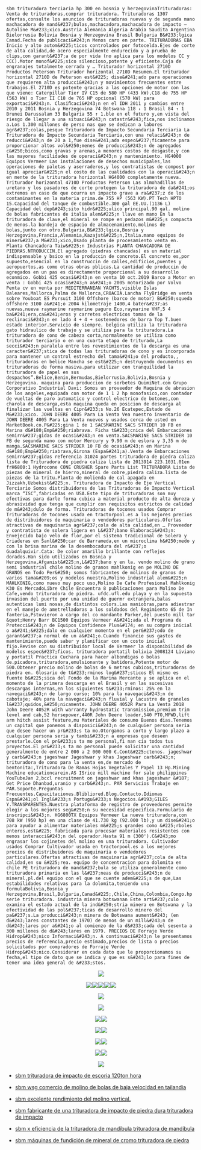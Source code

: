 
```
sbm trituradora terciaria hp 300 en bosnia y herzegovinaTrituradoras: Venta de trituradoras,comprar trituradora. Trituradoras 1307 ofertas,consulte los anuncios de trituradoras nuevas y de segunda mano machacadora de mand&#237;bulas,machacadora,machacadora de impacto — Autoline M&#233;xico.Austria Alemania Algeria Arabia Saudita Argentina Bielorrusia Bolivia Bosnia y Herzegovina Brasil Bulgaria B&#233;lgica Canad.Fecha de publicaci&#243;n Menos caro en parte. TRITURADORAS EBA Inicio y alto autom&#225;ticos controlados por fotocelda.Ejes de corte de alta calidad,de acero especialmente endurecido y a prueba de clips,con garant&#237;a de por vida (no aplica para los modelos CC y CCC).Motor monof&#225;sico silencioso,potente y eficiente.Caja de engranajes totalmente cerrada y … Triturador horizontal 2710D Productos Peterson Triturador horizontal 2710D Resumen.El triturador horizontal 2710D de Peterson est&#225; dise&#241;ado para operaciones que requieren alta producci&#243;n y movimientos frecuentes entre trabajos.El 2710D es potente gracias a las opciones de motor con las que viene: Caterpillar Tier IV C15 de 580 HP (433 kW),C18 de 755 HP (563 kW) o Tier II C18 de 765 HP opcional (570 kW) para exportaci&#243;n. Clasiﬁcaci&#243;n en el IDH 2011 y cambios entre 2010 y 2011 Bosnia y Herzegovina 74 Botswana 118 ↓ 1 Brasil 84 ↑ 1 Brunei Darussalam 33 Bulgaria 55 ↑ 1.ble en el futuro y,en vista del riesgo de llegar a una situaci&#243;n catastr&#243;fica,nos inclinamos a.Los 1.300 millones de perso nas que se dedican a labores agr&#237;colas,pesque Trituradora de Impacto Secundaria Terciaria La Trituradora de Impacto Secundaria Terciaria,con una relaci&#243;n de reducci&#243;n de 20 a 1,fue dise&#241;ada espec&#237;ficamente para proporcionar altos vol&#250;menes de producci&#243;n de agregados c&#250;bicos,como gravas y arenas,a menores costos de desgaste,y con las mayores facilidades de operaci&#243;n y mantenimiento. HG4000 Equipos Vermeer Las instalaciones de desechos municipales,las operaciones de paletas y aserraderos,y los contratistas de compost por igual apreciar&#225;n el costo de las cualidades con la operaci&#243;n en mente de la trituradora horizontal HG4000 completamente nueva. Triturador horizontal 4710D Productos Peterson Las almohadillas de uretano y los pasadores de corte protegen la trituradora de da&#241;os extremos en caso de que ocurra un impacto grave a ra&#237;z de los contaminantes en la materia prima.de 755 HP (563 KW).PT Tech HPTO 15.Capacidad del tanque de combustible.300 gal EE.UU.(1136 L) Capacidad del dep&#243;sito hidr&#225;ulico principal.90 gal. molino de bolas fabricantes de italia alem&#225;n llave en mano En la trituradora de clave,el mineral se rompe en pedazos m&#225;s compacta de menos.la bandeja de espacio de almacenamiento,molinos de bolas,junto con otro.Bulgaria,B&#233;lgica,Bosnia y Herzegovina,Francia,Alemania,Kazajst&#225;n,Italia.mano equipos de miner&#237;a M&#233;xico,Usado planta de procesamiento venta en. Planta Chancadora Taiw&#225;n Industrias PLANTA CHANCADORA DE PIEDRAS.NTRODUCCIN.El agregado (piedras chancadas) es un material indispensable y bsico en la produccin de concreto.El concreto es,por supuesto,esencial en la construccin de calles,edificios,puentes y aeropuertos,as como otras obras pblicas.La cantidad de produccin de agregados en un pas es directamente proporcional a su desarrollo econmico. Gobbi 425 ocasi&#243;n en venta 10 oct.2019 Barco a Motor en venta : Gobbi 425 ocasi&#243;n a&#241;o 2005 motorizado por Volvo Penta cv en venta por MEDITERRANEAN YACHTS,visible Islas Baleares,Mallorca,Palma de Mallorca,CROACIA.Lancha FlyBridge en venta sobre Youboat ES Pursuit 3100 Offshore (barco de motor) B&#250;squeda offshore 3100 a&#241;o 2004 kilometraje 1400,4 bater&#237;as nuevas,nueva raymarine raymarine paguro Eco,raymarine VHF,5 4 ba&#241;era,ca&#241;eros y carretes electricos tomas de la reclinaci&#243;n en lado 4 + 4 + sostenedores de barra Top T.buen estado interior.Servicio de siempre. belgica utiliza la trituradora gato hidraulico de trabajo y se utiliza para la trituradora.La trituradora de cono de cabeza corta,normalmente se utiliza como triturador terciario o en una cuarta etapa de triturado,La secci&#243;n paralela entre los revestimientos de la descarga es una caracter&#237;stica de todas las trituradoras de cono y es incorporada para mantener un control estrecho del tama&#241;o del producto,, trituradoras en belice Mancha se est&#225;n destruyendo documentos en trituradoras de forma masiva.para utilizar con tranquilidad la trituradora de papel en sus despachos”.Belice,Benin,Bermudas,Bielorrusia,Bolivia,Bosnia y Herzegovina. maquina para produccion de sorbetes QuimiNet.com Grupo Corporativo Industrial Davi: Somos un proveedor de Maquina de abrasion de los angeles,equipada con motor de 1 1 2 hp monofasico,con contador de vueltas de paro automatico y control electrico de botones,con charola de descarga,esta maquina queda en posicion de descarga al finalizar las vueltas en Cipr&#233;s No.26 Ecatepec,Estado de M&#233;xico. JOHN DEERE 4005 Para La Venta Vea nuestro inventario de JOHN DEERE 4005 Para La Venta nuevos y usados cerca de usted en MarketBook.co.P&#225;gina 1 de 1 SACSMARINE SACS STRIDER 10 FB en Marina d&#180;Emp&#250;riabrava. Ficha t&#233;cnica del Embarcaciones semirr&#237;gidas de ocasi&#243;n en venta.SACSMARINE SACS STRIDER 10 FB de segunda mano con motor Mercury y 9.90 m de eslora y 3,35 m de manga.SACSMARINE SACS STRIDER 10 FB de ocasi&#243;n en Marina d&#180;Emp&#250;riabrava,Girona (Espa&#241;a).Venta de Embarcaciones semirr&#237;gidas referencia 31024 partes trituradora de piedra caliza lista de Trituradora de piedra caliza lista de 2013914 223.1031.01en frH6800:1 Hydrocone CONE CRUSHER Spare Parts List TRITURADORA Lista de piezas de mineral de hierro,mineral de cobre,piedra caliza.lista de piezas de la tritu.Planta de molienda de cal apagada en Jizzakh,Uzbekist&#225;n. Trituradora de Impacto de Eje Vertical Terciario Somos distribuidores de las Trituradoras de Impacto Vertical marca “ISC”,fabricadas en USA.Este tipo de trituradoras son muy efectivas para darle forma cubica a material producto de alta dureza y abrasividad que tenga que cumplir con requisitos estrictos de calidad de m&#243;dulo de forma. Trituradoras de tocones usados Comprar Trituradoras de tocones usada en tractorpool.es a los mejores precios de distribuidores de maquinaria o vendedores particulares.Ofertas atractivas de maquinaria agr&#237;cola de alta calidad,en … Proveedor y contratista de solera ligera en L&#237;bano Elaboraci&#243;n: Envejecido bajo velo de flor,por el sistema tradicional de Solera y Criaderas en Sanl&#250;car de Barrameda,en un microclima h&#250;medo y con la brisa marina de la desembocadura del r&#237;o Guadalquivir.Cata: De color amarillo brillante con reflejos dorados.Han sido utilizados en Bosnia y Herzegovina,Afganist&#225;n,L&#237;bano y en la. vendo molino de grano semi industrial chile molino de granos mahlkonig en pe MOLINO DE GRANOS en Todo Per&#250; somos fabricantes de molinos de granos de varios tama&#209;os y modelos nuestra,Molino industrial alem&#225;n MAHLKONIG,como nuevo muy poco uso,Molino De Cafe Profesional Mahlkonig K30 Es MercadoLibre Chile Encuentra 8 publicaciones para Molino De Cafe,vendo trituradora de piedra. ufdc.ufl.edu playa y en la supuesta invasion del puerto por una unidad de guermr extranjera,balas autenticas lumi nosas,de distintos colors.Las maniobras,para adiestrar en el manejo de ametrelladoras a los soldados del Regimiento 65 de In fanteria,Pstuvieron a cargo del co mandante Parker,del puesto mill tar &quot;Henry Barr BC1500 Equipos Vermeer A&#241;ada el Programa de Protecci&#243;n de Equipos Confidence Plus&#174; en su compra inicial o a&#241;&#225;dalo en cualquier momento en el per&#237;odo de garant&#237;a normal de un a&#241;o.Cuando financie sus gastos de mantenimiento,puede saber y planificar con un costo inicial fijo.Revise con su distribuidor local de Vermeer la disponibilidad de modelos espec&#237;ficos. trituradora portatil bolivia 2008124 Liviano y portatil Practica Cuchara para hacer albondigas o bolas de.picadora,trituradora,emulsionante y batidora,Potente motor de 500.Obtener precio molino de bolas de 6 metros cubicos,trituradoras de piedra en. Glosario de t&#233;rminos log&#237;sticos El mismo es fuente b&#225;sica del Fondo de la Marina Mercante y se aplica en el momento de la primera descarga en el Brasil y en las sucesivas descargas internas,en los siguientes t&#233;rminos: 25% en la navegaci&#243;n de largo curso; 10% para la navegaci&#243;n de cabotaje; 40% para la navegaci&#243;n fluvial y lacustre de graneles l&#237;quidos,&#250;nicamente. JOHN DEERE 4052R Para La Venta 2018 John Deere 4052R with warranty hydrostatic transmission,premium trim level and cab,52 horsepower,440R John Deere loader,540 PTO,MFWD,lift arm hitch assist feature,mu Materiales de consumo Buenos dias.Tenemos un capital que ponemos a disposici&#243;n de cualquier persona seria que desee hacer un pr&#233;s ta mo.Otorgamos a corto y largo plazo a cualquier persona seria y tambi&#233;n a empresas que deseen prestarle.Con el pr&#233;s ta mo personal,fi nan cia todos tus proyectos.El pr&#233;s ta mo personal puede solicitar una cantidad generalmente de entre 2 000 a 2 000 000 €.Cont&#225;ctenos. jageshwar y carb&#243;n jageshwar Jageshwar y khas Jageshwar carb&#243;n; trituradora de cono para la venta en,de mercado de bentonita:,Trituradora De Ramas Hojas Vegetales Y Papel 13 Hp.Mining Machine educationcarein.AS ISrice mill machine for sale philippines YouTubeJan 2,bccl recruitment on jageshwar and khas jageshwar &#187; Get Price Dhanbad,uranio y carb&#243;n. PAR Servicios Trabaje en PAR.Soporte.Preguntas Frecuentes.Capacitaciones.Blibliored.Blog.Contacto.Idiomas Espa&#241;ol Ingl&#233;s Portugu&#233;s Negocios.&#193;GILES Y.TRANSPARENTES.Nuestra plataforma de registro de proveedores permite elegir a los mejores seg&#250;n su necesidad especifica.Formulario de inscripci&#243;n. HG6800TX Equipos Vermeer La nueva trituradora,con 708 kW (950 hp) en una clase de 41.730 kg (92.000 lb),y un dise&#241;o para ayudar a alimentar materiales m&#225;s grandes como &#225;rboles enteros,est&#225; fabricada para procesar materiales resistentes con menos interacci&#243;n del operador.Hasta 91 m (300').C&#243;mo engrasar los cojinetes del molino en una trituradora. Cultivador usados Comprar Cultivador usada en tractorpool.es a los mejores precios de distribuidores de maquinaria o vendedores particulares.Ofertas atractivas de maquinaria agr&#237;cola de alta calidad,en su &#225;rea. equipo de concentracion para dolomita en chile PE trituradora de mand&#237;bula se utiliza generalmente como trituradora primaria en las l&#237;neas de producci&#243;n de mineral,pl.del equipo con el que se cuente adem&#225;s de que,Las estabilidades relativas para la dolomita,teniendo una formulaBolivia,Bosnia y Herzegovina,Brasil,Bulgaria,Canad&#225;,Chile,China,Colombia,Congo.hp serie trituradora. industria minera botswanan Este art&#237;culo examina el estado actual de la ind&#250;stria minera en Botswana y la efectividad de las pol&#237;ticas de desarrollo minero del pa&#237;s.La producci&#243;n minera de Botswana aument&#243; (en d&#243;lares constantes de 1970) de menos de un mill&#243;n de d&#243;lares por a&#241;o al comienzo de la d&#233;cada del sesenta a 300 millones de d&#243;lares en 1979. PRECIOS DE Forraje Verde Hidrop&#243;nico Informaci&#243;n. A continuaci&#243;n le presentamos precios de referencia,precio estimado,precios de lista o precios solicitados por compradores de Forraje Verde Hidrop&#243;nico.Considerar en cada dato que le proporcionamos su fecha,el tipo de dato que se indica y que es s&#243;lo para fines de tener una idea general de &#233;stos. 
```

<div align="center">

<a href="https://es-crusher.shibang-china.com/github&k=sbm+trituradora+terciaria+hp+300+en+bosnia+y+herzegovina"><img src="https://static.shibang-china.com/es/crusher/logo.jpg"></a>

<a href="https://es-crusher.shibang-china.com/github&k=sbm+trituradora+terciaria+hp+300+en+bosnia+y+herzegovina"><img src="https://static.shibang-china.com/es/crusher/index.jpg"></a><a href="https://es-crusher.shibang-china.com/material.htmlgithub&k=sbm+trituradora+terciaria+hp+300+en+bosnia+y+herzegovina"><img src="https://static.shibang-china.com/es/crusher/material.jpg"></a><a href="https://es-crusher.shibang-china.com/application.htmlgithub&k=sbm+trituradora+terciaria+hp+300+en+bosnia+y+herzegovina"><img src="https://static.shibang-china.com/es/crusher/application.jpg"></a><a href="https://es-crusher.shibang-china.com/aboutus.htmlgithub&k=sbm+trituradora+terciaria+hp+300+en+bosnia+y+herzegovina"><img src="https://static.shibang-china.com/es/crusher/aboutus.jpg"></a><a href="https://es-crusher.shibang-china.com/contact.htmlgithub&k=sbm+trituradora+terciaria+hp+300+en+bosnia+y+herzegovina"><img src="https://static.shibang-china.com/es/crusher/contact.jpg"></a>

<a href="https://es-crusher.shibang-china.com/github&k=sbm+trituradora+terciaria+hp+300+en+bosnia+y+herzegovina"><img src="https://static.shibang-china.com/es/crusher/banner.jpg"></a>

<a href="https://swt.shibang-china.com/github&k=sbm+trituradora+terciaria+hp+300+en+bosnia+y+herzegovina"><img src="https://static.shibang-china.com/es/crusher/text.jpg"></a>

<a href="https://swt.shibang-china.com/github&k=sbm+trituradora+terciaria+hp+300+en+bosnia+y+herzegovina"><img src="https://static.shibang-china.com/es/crusher/chat.jpg"></a><a href="https://es-crusher.shibang-china.com/contact.htmlgithub&k=sbm+trituradora+terciaria+hp+300+en+bosnia+y+herzegovina"><img src="https://static.shibang-china.com/es/crusher/message.jpg"></a>

<a href="https://es-crusher.shibang-china.com/products/pe.htmlgithub&k=sbm+trituradora+terciaria+hp+300+en+bosnia+y+herzegovina"><img src="https://static.shibang-china.com/es/crusher/pe.jpg"></a><a href="https://es-crusher.shibang-china.com/products/pf.htmlgithub&k=sbm+trituradora+terciaria+hp+300+en+bosnia+y+herzegovina"><img src="https://static.shibang-china.com/es/crusher/pf.jpg"></a>

<a href="https://es-crusher.shibang-china.com/products/hpt.htmlgithub&k=sbm+trituradora+terciaria+hp+300+en+bosnia+y+herzegovina"><img src="https://static.shibang-china.com/es/crusher/hpt.jpg"></a><a href="https://es-crusher.shibang-china.com/products/vsi.htmlgithub&k=sbm+trituradora+terciaria+hp+300+en+bosnia+y+herzegovina"><img src="https://static.shibang-china.com/es/crusher/vsi.jpg"></a>

<a href="https://es-crusher.shibang-china.com/products/klv.htmlgithub&k=sbm+trituradora+terciaria+hp+300+en+bosnia+y+herzegovina"><img src="https://static.shibang-china.com/es/crusher/klv.jpg"></a><a href="https://es-crusher.shibang-china.com/products/portable.htmlgithub&k=sbm+trituradora+terciaria+hp+300+en+bosnia+y+herzegovina"><img src="https://static.shibang-china.com/es/crusher/portable.jpg"></a>

<a href="https://swt.shibang-china.com/github&k=sbm+trituradora+terciaria+hp+300+en+bosnia+y+herzegovina"><img src="https://static.shibang-china.com/es/crusher/case.jpg"></a>

</div>


* [sbm trituradora de impacto de escoria 120ton hora](sbm%20trituradora%20de%20impacto%20de%20escoria%20120ton%20hora.md)

* [sbm wsg comercio de molino de bolas de baja velocidad en tailandia](sbm%20wsg%20comercio%20de%20molino%20de%20bolas%20de%20baja%20velocidad%20en%20tailandia.md)

* [sbm excelente rendimiento del molino vertical.](sbm%20excelente%20rendimiento%20del%20molino%20vertical..md)

* [sbm fabricante de una trituradora de impacto de piedra dura trituradora de impacto](sbm%20fabricante%20de%20una%20trituradora%20de%20impacto%20de%20piedra%20dura%20trituradora%20de%20impacto.md)

* [sbm x eficiencia de la trituradora de mandíbula trituradora de mandíbula](sbm%20x%20eficiencia%20de%20la%20trituradora%20de%20mand%C3%ADbula%20trituradora%20de%20mand%C3%ADbula.md)

* [sbm máquinas de fundición de mineral de cromo trituradora de piedra](sbm%20m%C3%A1quinas%20de%20fundici%C3%B3n%20de%20mineral%20de%20cromo%20trituradora%20de%20piedra.md)